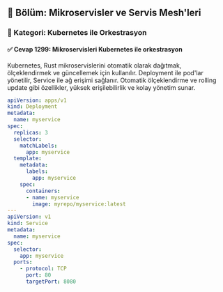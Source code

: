## 📘 Bölüm: Mikroservisler ve Servis Mesh'leri  
### 🔹 Kategori: Kubernetes ile Orkestrasyon  
#### ✅ Cevap 1299: Mikroservisleri Kubernetes ile orkestrasyon

Kubernetes, Rust mikroservislerini otomatik olarak dağıtmak, ölçeklendirmek ve güncellemek için kullanılır. Deployment ile pod'lar yönetilir, Service ile ağ erişimi sağlanır. Otomatik ölçeklendirme ve rolling update gibi özellikler, yüksek erişilebilirlik ve kolay yönetim sunar.

```yaml
apiVersion: apps/v1
kind: Deployment
metadata:
  name: myservice
spec:
  replicas: 3
  selector:
    matchLabels:
      app: myservice
  template:
    metadata:
      labels:
        app: myservice
    spec:
      containers:
      - name: myservice
        image: myrepo/myservice:latest
---
apiVersion: v1
kind: Service
metadata:
  name: myservice
spec:
  selector:
    app: myservice
  ports:
    - protocol: TCP
      port: 80
      targetPort: 8080
```
